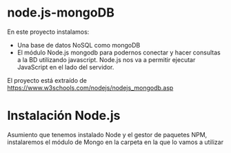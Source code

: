 # node.js-mongoDB
En este proyecto instalamos:
* Una base de datos NoSQL como mongoDB
* El módulo Node.js mongodb para podernos conectar y hacer consultas a la BD utilizando javascript. Node.js nos va a permitir ejecutar JavaScript en el lado del servidor.

El proyecto está extraído de https://www.w3schools.com/nodejs/nodejs_mongodb.asp



# Instalación Node.js
Asumiento que tenemos instalado Node y el gestor de paquetes NPM, instalaremos el módulo de Mongo en la carpeta en la que lo vamos a  utilizar
